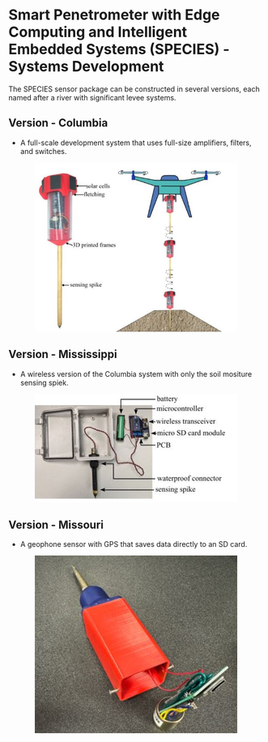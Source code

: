 # Smart Penetrometer with Edge Computing and Intelligent Embedded Systems (SPECIES) - Systems Development
The SPECIES sensor package can be constructed in several versions, each named after a river with significant levee systems.


## Version - Columbia
* A full-scale development system that uses full-size amplifiers, filters, and switches. 

<p align="center">
<img src="./media/Columbia.jpg" alt="drawing" width="400"/>
</p>
<p align="center">
</p>


## Version - Mississippi
* A wireless version of the Columbia system with only the soil mositure sensing spiek.


<p align="center">
<img src="./Mississippi.jpg" alt="drawing" width="400"/>
</p>
<p align="center">
</p>


## Version - Missouri
* A geophone sensor with GPS that saves data directly to an SD card. 

<p align="center">
<img src="../media/missouri.JPG" alt="drawing" width="400"/>
</p>
<p align="center">
</p>

